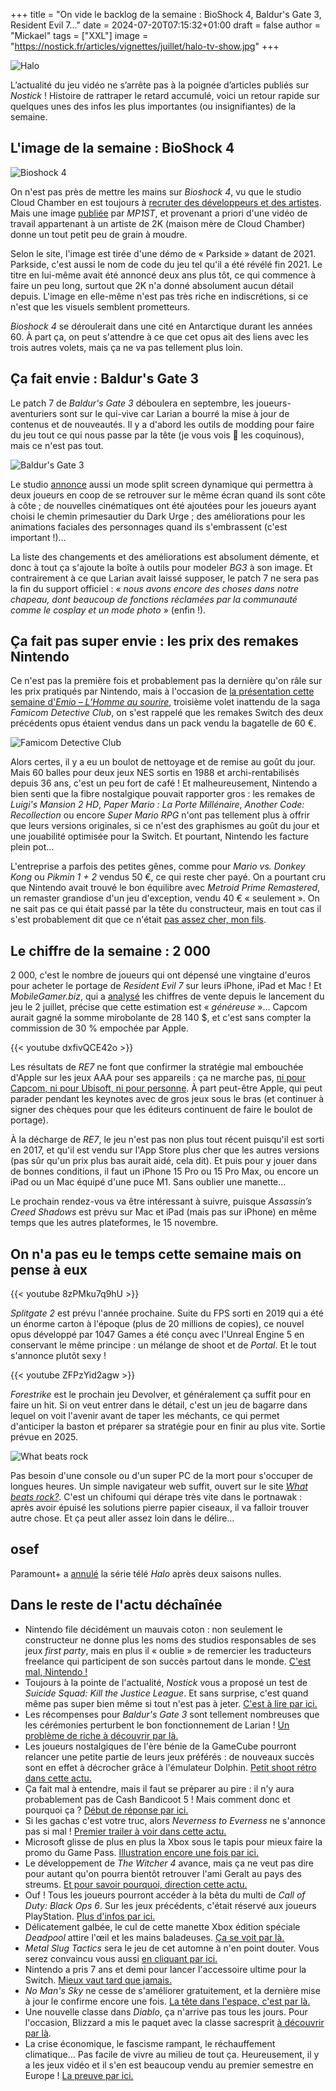 +++
title = "On vide le backlog de la semaine : BioShock 4, Baldur's Gate 3, Resident Evil 7…"
date = 2024-07-20T07:15:32+01:00
draft = false
author = "Mickael"
tags = ["XXL"]
image = "https://nostick.fr/articles/vignettes/juillet/halo-tv-show.jpg"
+++

![Halo](halo-tv-show.jpg "Comment ça je suis viré de ma propre série télé ?")

L’actualité du jeu vidéo ne s’arrête pas à la poignée d’articles publiés sur *Nostick* ! Histoire de rattraper le retard accumulé, voici un retour rapide sur quelques unes des infos les plus importantes (ou insignifiantes) de la semaine.

## L'image de la semaine : BioShock 4

![Bioshock 4](bioshock-4.jpg "Quel choc ce BioShock 4.")

On n'est pas près de mettre les mains sur *Bioshock 4*, vu que le studio Cloud Chamber en est toujours à [recruter des développeurs et des artistes](https://nostick.fr/articles/2024/juillet/0907-bioshock-4-recrute-tour-de-bras/). Mais une image [publiée](https://mp1st.com/news/report-bioshock-4-screenshot-surfaces-giving-us-look-early-look-at-ui-shotgun-and-more) par *MP1ST*, et provenant a priori d'une vidéo de travail appartenant à un artiste de 2K (maison mère de Cloud Chamber) donne un tout petit peu de grain à moudre.

Selon le site, l'image est tirée d'une démo de « Parkside » datant de 2021. Parkside, c'est aussi le nom de code du jeu tel qu'il a été révélé fin 2021. Le titre en lui-même avait été annoncé deux ans plus tôt, ce qui commence à faire un peu long, surtout que 2K n'a donné absolument aucun détail depuis. L'image en elle-même n'est pas très riche en indiscrétions, si ce n'est que les visuels semblent prometteurs.

*Bioshock 4* se déroulerait dans une cité en Antarctique durant les années 60. À part ça, on peut s'attendre à ce que cet opus ait des liens avec les trois autres volets, mais ça ne va pas tellement plus loin.

## Ça fait envie : Baldur's Gate 3

Le patch 7 de *Baldur's Gate 3* déboulera en septembre, les joueurs-aventuriers sont sur le qui-vive car Larian a bourré la mise à jour de contenus et de nouveautés. Il y a d'abord les outils de modding pour faire du jeu tout ce qui nous passe par la tête (je vous vois 👀 les coquinous), mais ce n'est pas tout.

![Baldur's Gate 3](bg3-astarion.jpg "Chaud chaud le patch 7.")

Le studio [annonce](https://store.steampowered.com/news/app/1086940/view/4240783699885624491) aussi un mode split screen dynamique qui permettra à deux joueurs en coop de se retrouver sur le même écran quand ils sont côte à côte ; de nouvelles cinématiques ont été ajoutées pour les joueurs ayant choisi le chemin primesautier du Dark Urge ; des améliorations pour les animations faciales des personnages quand ils s'embrassent (c'est important !)…

La liste des changements et des améliorations est absolument démente, et donc à tout ça s'ajoute la boîte à outils pour modeler *BG3* à son image. Et contrairement à ce que Larian avait laissé supposer, le patch 7 ne sera pas la fin du support officiel : « *nous avons encore des choses dans notre chapeau, dont beaucoup de fonctions réclamées par la communauté comme le cosplay et un mode photo* » (enfin !).

## Ça fait pas super envie : les prix des remakes Nintendo

Ce n'est pas la première fois et probablement pas la dernière qu'on râle sur les prix pratiqués par Nintendo, mais à l'occasion de [la présentation cette semaine d'*Emio – L’Homme au sourire*](https://nostick.fr/articles/2024/juillet/1707-emio-lhomme-au-sourire/), troisième volet inattendu de la saga *Famicom Detective Club*, on s'est rappelé que les remakes Switch des deux précédents opus étaient vendus dans un pack vendu la bagatelle de 60 €.

![Famicom Detective Club](Famicom-Detective-Club.jpg "Attends 60 balles ?!")

Alors certes, il y a eu un boulot de nettoyage et de remise au goût du jour. Mais 60 balles pour deux jeux NES sortis en 1988 et archi-rentabilisés depuis 36 ans, c'est un peu fort de café ! Et malheureusement, Nintendo a bien senti que la fibre nostalgique pouvait rapporter gros : les remakes de *Luigi's Mansion 2 HD*, *Paper Mario : La Porte Millénaire*,  *Another Code: Recollection* ou encore *Super Mario RPG* n'ont pas tellement plus à offrir que leurs versions originales, si ce n'est des graphismes au goût du jour et une jouabilité optimisée pour la Switch. Et pourtant, Nintendo les facture plein pot…

L'entreprise a parfois des petites gênes, comme pour *Mario vs. Donkey Kong* ou *Pikmin 1 + 2* vendus 50 €, ce qui reste cher payé. On a pourtant cru que Nintendo avait trouvé le bon équilibre avec *Metroid Prime Remastered*, un remaster grandiose d'un jeu d'exception, vendu 40 € « seulement ». On ne sait pas ce qui était passé par la tête du constructeur, mais en tout cas il s'est probablement dit que ce n'était [pas assez cher, mon fils](https://www.youtube.com/watch?v=ywzTcsnMqrc).

## Le chiffre de la semaine : 2 000

2 000, c'est le nombre de joueurs qui ont dépensé une vingtaine d'euros pour acheter le portage de *Resident Evil 7* sur leurs iPhone, iPad et Mac ! Et *MobileGamer.biz*, qui a [analysé](https://mobilegamer.biz/under-2000-people-have-paid-to-play-resident-evil-7-on-ios-estimates-say/) les chiffres de vente depuis le lancement du jeu le 2 juillet, précise que cette estimation est « *généreuse* »… Capcom aurait gagné la somme mirobolante de 28 140 $, et c'est sans compter la commission de 30 % empochée par Apple.

{{< youtube dxfivQCE42o >}} 

Les résultats de *RE7* ne font que confirmer la stratégie mal embouchée d'Apple sur les jeux AAA pour ses appareils : ça ne marche pas, [ni pour Capcom, ni pour Ubisoft, ni pour personne](https://nostick.fr/articles/2024/juin/2606-gros-jeux-iphone-strategie-apple-flop/). À part peut-être Apple, qui peut parader pendant les keynotes avec de gros jeux sous le bras (et continuer à signer des chèques pour que les éditeurs continuent de faire le boulot de portage).

À la décharge de *RE7*, le jeu n'est pas non plus tout récent puisqu'il est sorti en 2017, et qu'il est vendu sur l'App Store plus cher que les autres versions (pas sûr qu'un prix plus bas aurait aidé, cela dit). Et puis pour y jouer dans de bonnes conditions, il faut un iPhone 15 Pro ou 15 Pro Max, ou encore un iPad ou un Mac équipé d'une puce M1. Sans oublier une manette…

Le prochain rendez-vous va être intéressant à suivre, puisque *Assassin’s Creed Shadows* est prévu sur Mac et iPad (mais pas sur iPhone) en même temps que les autres plateformes, le 15 novembre.

## On n'a pas eu le temps cette semaine mais on pense à eux

{{< youtube 8zPMku7q9hU >}} 

*Splitgate 2* est prévu l'année prochaine. Suite du FPS sorti en 2019 qui a été un énorme carton à l'époque (plus de 20 millions de copies), ce nouvel opus développé par 1047 Games a été conçu avec l'Unreal Engine 5 en conservant le même principe : un mélange de shoot et de *Portal*. Et le tout s'annonce plutôt sexy !

{{< youtube ZFPzYid2agw >}} 

*Forestrike* est le prochain jeu Devolver, et généralement ça suffit pour en faire un hit. Si on veut entrer dans le détail, c'est un jeu de bagarre dans lequel on voit l'avenir avant de taper les méchants, ce qui permet d'anticiper la baston et préparer sa stratégie pour en finir au plus vite. Sortie prévue en 2025.

![What beats rock](whatbeatstherock.jpg "Le feu bat l'acide qui bat la rouille qui bat le Gundam qui bat la grue qui bat machine à laver qui bat les ciseaux qui battent la feuille qui bat la pierre. Mais qui bat le feu ? ")

Pas besoin d'une console ou d'un super PC de la mort pour s'occuper de longues heures. Un simple navigateur web suffit, ouvert sur le site *[What beats rock?](https://www.whatbeatsrock.com)*. C'est un chifoumi qui dérape très vite dans le portnawak : après avoir épuisé les solutions pierre papier ciseaux, il va falloir trouver autre chose. Et ça peut aller assez loin dans le délire…

## osef

Paramount+ a [annulé](https://deadline.com/2024/07/halo-canceled-paramount-plus-1236014917/) la série télé *Halo* après deux saisons nulles.

## Dans le reste de l'actu déchaînée

- Nintendo file décidément un mauvais coton : non seulement le constructeur ne donne plus les noms des studios responsables de ses jeux *first party*, mais en plus il « oublie » de remercier les traducteurs freelance qui participent de son succès partout dans le monde. [C'est mal, Nintendo !](https://nostick.fr/articles/2024/juillet/1507-nintendo-tradcteur-ombre/)
- Toujours à la pointe de l'actualité, *Nostick* vous a proposé un test de *Suicide Squad: Kill the Justice League*. Et sans surprise, c'est quand même pas super bien même si tout n'est pas à jeter. [C'est à lire par ici.](https://nostick.fr/articles/2024/juillet/1507-test-suicide-squad-kill-the-justice-league/)
- Les récompenses pour *Baldur's Gate 3* sont tellement nombreuses que les cérémonies perturbent le bon fonctionnement de Larian ! [Un problème de riche à découvrir par là.](https://nostick.fr/articles/2024/juillet/1607-larian-recompenses-baldurs-gate-3/)
- Les joueurs nostalgiques de l'ère bénie de la GameCube pourront relancer une petite partie de leurs jeux préférés : de nouveaux succès sont en effet à décrocher grâce à l'émulateur Dolphin. [Petit shoot rétro dans cette actu.](https://nostick.fr/articles/2024/juillet/1607-emulateur-dolphin-trophees-jeux-gamecube/)
- Ça fait mal à entendre, mais il faut se préparer au pire : il n'y aura probablement pas de Cash Bandicoot 5 ! Mais comment donc et pourquoi ça ? [Début de réponse par ici.](https://nostick.fr/articles/2024/juillet/1607-crash-bandicoot-5-annule/)
- Si les gachas c'est votre truc, alors *Neverness to Everness* ne s'annonce pas si mal ! [Premier trailer à voir dans cette actu.](https://nostick.fr/articles/2024/juillet/1607-gacha-chinois-gta/)
- Microsoft glisse de plus en plus la Xbox sous le tapis pour mieux faire la promo du Game Pass. [Illustration encore une fois par ici.](https://nostick.fr/articles/2024/juillet/1707-xbox-probleme/)
- Le développement de *The Witcher 4* avance, mais ça ne veut pas dire pour autant qu'on pourra bientôt retrouver l'ami Geralt au pays des streums. [Et pour savoir pourquoi, direction cette actu.](https://nostick.fr/articles/2024/juillet/1704-pas-demain-la-veille-quon-pourra-jouer-a-the-witcher/)
- Ouf ! Tous les joueurs pourront accéder à la bêta du multi de *Call of Duty: Black Ops 6*. Sur les jeux précédents, c'était réservé aux joueurs PlayStation. [Plus d'infos par ici.](https://nostick.fr/articles/2024/juillet/1707-call-of-duty-black-ops-6-beta-multi/)
- Délicatement galbée, le cul de cette manette Xbox édition spéciale *Deadpool* attire l'œil et les mains baladeuses. [Ça se voit par là.](https://nostick.fr/articles/2024/juillet/1707-xbox-deadpool/)
- *Metal Slug Tactics* sera le jeu de cet automne à n'en point douter. Vous serez convaincu vous aussi [en cliquant par ici.](https://nostick.fr/articles/2024/juillet/1807-metal-slug-tactics-heritage-snk/)
- Nintendo a pris 7 ans et demi pour lancer l'accessoire ultime pour la Switch. [Mieux vaut tard que jamais.](https://nostick.fr/articles/2024/juillet/1807-nintendo-accessoire-joy-con/)
- *No Man's Sky* ne cesse de s'améliorer gratuitement, et la dernière mise à jour le confirme encore une fois. [La tête dans l'espace, c'est par là.](https://nostick.fr/articles/2024/juillet/1807-temps-est-bon-ciel-est-bleu-nms/)
- Une nouvelle classe dans *Diablo*, ça n'arrive pas tous les jours. Pour l'occasion, Blizzard a mis le paquet avec la classe sacresprit [à découvrir par là](https://nostick.fr/articles/2024/juillet/1907-diablo-4-sacresprit-classe/).
- La crise économique, le fascisme rampant, le réchauffement climatique… Pas facile de vivre au milieu de tout ça. Heureusement, il y a les jeux vidéo et il s'en est beaucoup vendu au premier semestre en Europe ! [La preuve par ici.](https://nostick.fr/articles/2024/juillet/1907-80-millions-jeux-vendus-europe/)